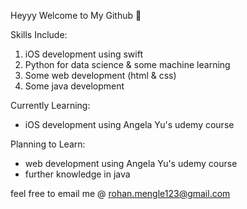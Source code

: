 Heyyy Welcome to My Github 👋 


Skills Include: 
1) iOS development using swift
2) Python for data science & some machine learning
3) Some web development (html & css)
4) Some java development

Currently Learning: 
- iOS development using Angela Yu's udemy course

Planning to Learn:
- web development using Angela Yu's udemy course
- further knowledge in java

feel free to email me @ rohan.mengle123@gmail.com


<!--
**megz-mugz/megz-mugz** is a ✨ _special_ ✨ repository because its `README.md` (this file) appears on your GitHub profile.

Here are some ideas to get you started:

- 🔭 I’m currently working on ...
- 🌱 I’m currently learning ...
- 👯 I’m looking to collaborate on ...
- 🤔 I’m looking for help with ...
- 💬 Ask me about ...
- 📫 How to reach me: ...
- 😄 Pronouns: ...
- ⚡ Fun fact: ...
-->
